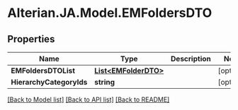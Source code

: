 # Alterian.JA.Model.EMFoldersDTO

## Properties

Name | Type | Description | Notes
------------ | ------------- | ------------- | -------------
**EMFoldersDTOList** | [**List&lt;EMFolderDTO&gt;**](EMFolderDTO.md) |  | [optional] 
**HierarchyCategoryIds** | **string** |  | [optional] 

[[Back to Model list]](../README.md#documentation-for-models) [[Back to API list]](../README.md#documentation-for-api-endpoints) [[Back to README]](../README.md)

